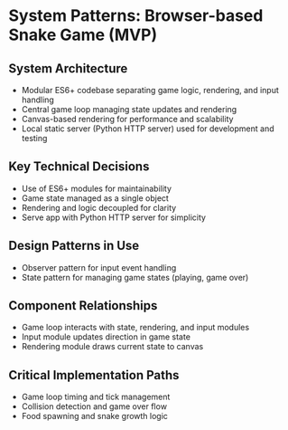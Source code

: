 # System Patterns: Browser-based Snake Game (MVP)

## System Architecture
- Modular ES6+ codebase separating game logic, rendering, and input handling
- Central game loop managing state updates and rendering
- Canvas-based rendering for performance and scalability
- Local static server (Python HTTP server) used for development and testing

## Key Technical Decisions
- Use of ES6+ modules for maintainability
- Game state managed as a single object
- Rendering and logic decoupled for clarity
- Serve app with Python HTTP server for simplicity

## Design Patterns in Use
- Observer pattern for input event handling
- State pattern for managing game states (playing, game over)

## Component Relationships
- Game loop interacts with state, rendering, and input modules
- Input module updates direction in game state
- Rendering module draws current state to canvas

## Critical Implementation Paths
- Game loop timing and tick management
- Collision detection and game over flow
- Food spawning and snake growth logic 
